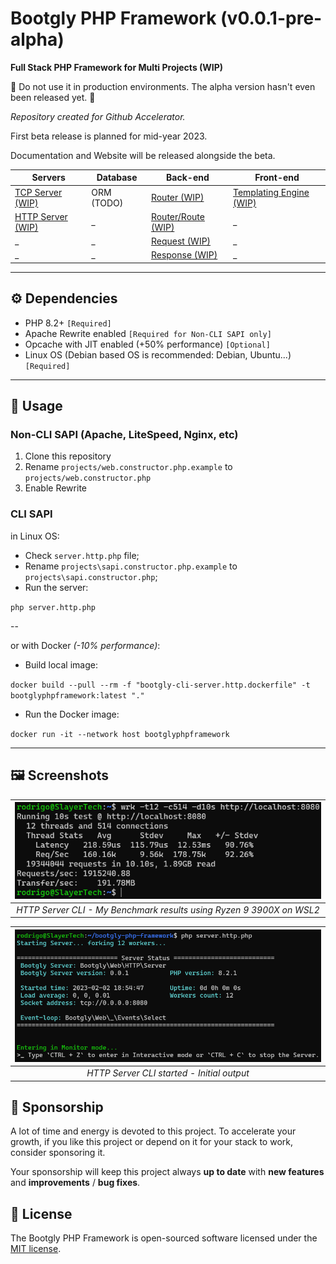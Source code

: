 # Bootgly PHP Framework (v0.0.1-pre-alpha)

**Full Stack PHP Framework for Multi Projects (WIP)**

🚧 Do not use it in production environments. The alpha version hasn't even been released yet. 🚧

*Repository created for Github Accelerator.*

First beta release is planned for mid-year 2023.

Documentation and Website will be released alongside the beta.

Servers | Database | Back-end | Front-end
--- | --- | --- | ---
[TCP Server (WIP)](/interfaces/Web/TCP/Server.php) | ORM (TODO) | [Router (WIP)](/nodes/Web/HTTP/Server/Router.php) | [Templating Engine (WIP)](/core/Template.php)
[HTTP Server (WIP)](/nodes/Web/HTTP/Server.php) | _ | [Router/Route (WIP)](/nodes/Web/HTTP/Server/Router/Route.php) | _
_ | _ | [Request (WIP)](/nodes/Web/HTTP/Server/Request.php) | _
_ | _ | [Response (WIP)](/nodes/Web/HTTP/Server/Response.php) | _

---

## ⚙️ Dependencies

- PHP 8.2+ `[Required]`
- Apache Rewrite enabled `[Required for Non-CLI SAPI only]`
- Opcache with JIT enabled (+50% performance) `[Optional]`
- Linux OS (Debian based OS is recommended: Debian, Ubuntu...) `[Required]`

---

## 🔧 Usage

### **Non-CLI SAPI (Apache, LiteSpeed, Nginx, etc)**

1) Clone this repository
2) Rename `projects/web.constructor.php.example` to `projects/web.constructor.php`
3) Enable Rewrite

### **CLI SAPI**

in Linux OS:

- Check `server.http.php` file;
- Rename `projects\sapi.constructor.php.example` to `projects\sapi.constructor.php`;
- Run the server:

`php server.http.php`

--

or with Docker *(-10% performance)*:

- Build local image:

`docker build --pull --rm -f "bootgly-cli-server.http.dockerfile" -t bootglyphpframework:latest "."`

- Run the Docker image:

`docker run -it --network host bootglyphpframework`

---

## 🖼 Screenshots

| ![HTTP Server CLI - My Benchmark results using Ryzen 9 3900X on WSL2](https://github.com/bootgly/bootgly-php-framework/blob/master/.github/screenshots/Server-CLI-HTTP-Benchmark-Ryzen-9-3900X-WSL2.png?raw=true "HTTP Server CLI - My Benchmark results using Ryzen 9 3900X on WSL2") |
|:--:| 
| *HTTP Server CLI - My Benchmark results using Ryzen 9 3900X on WSL2* |

| ![HTTP Server CLI started - Initial output](https://github.com/bootgly/bootgly-php-framework/blob/master/.github/screenshots/Server-CLI-HTTP-started.png?raw=true "HTTP Server CLI started - Initial output") |
|:--:| 
| *HTTP Server CLI started - Initial output* |

## 💖 Sponsorship

A lot of time and energy is devoted to this project. To accelerate your growth, if you like this project or depend on it for your stack to work, consider sponsoring it.

Your sponsorship will keep this project always **up to date** with **new features** and **improvements** / **bug fixes**.

## 📃 License

The Bootgly PHP Framework is open-sourced software licensed under the [MIT license](https://opensource.org/licenses/MIT).
